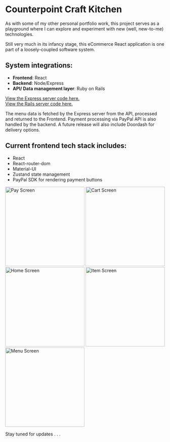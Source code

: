 # Counterpoint Craft Kitchen

As with some of my other personal portfolio work, this project serves as a playground where I can explore and experiment with new (well, new-to-me) technologies.

Still very much in its infancy stage, this eCommerce React application is one part of a loosely-coupled software system.

## System integrations:
  * **Frontend**: React
  * **Backend**: Node/Express
  * **API/ Data management layer**: Ruby on Rails

  [View the Express server code here.](https://github.com/sds-smith/ecomm_server)  
  [View the Rails server code here.](https://github.com/sds-smith/restaurant_menu_cms)

The menu data is fetched by the Express server from the API, processed and returned to the Frontend. Payment processing via PayPal API is also handled by the backend. A future release will also include Doordash for delivery options.

## Current frontend tech stack includes:
  * React
  * React-router-dom
  * Material-UI
  * Zustand state management
  * PayPal SDK for rendering payment buttons

<p align="space-evenly">
  <img src="https://github.com/sds-smith/restaurant_menu/blob/main/public/screenshots/55663C0C-9B58-4D15-B9BD-3DBB159C0C96_1_201_a.jpeg" width="250" title="Pay Screen">
  <img src="https://github.com/sds-smith/restaurant_menu/blob/main/public/screenshots/7CF445AB-1FEB-4C87-BA3F-6AD0F5465849_1_201_a.jpeg" width="250" title="Cart Screen">
  <img src="https://github.com/sds-smith/restaurant_menu/blob/main/public/screenshots/CB39427C-BB68-4E20-9A01-30367FA13128_1_105_c.jpeg" width="250" title="Home Screen">
  <img src="https://github.com/sds-smith/restaurant_menu/blob/main/public/screenshots/D88C0D50-288A-41CA-842B-F7134B6CFF47_1_201_a.jpeg" width="250" title="Item Screen">
  <img src="https://github.com/sds-smith/restaurant_menu/blob/main/public/screenshots/F533C407-AB63-4677-B3B4-5024B9A6224B_1_201_a.jpeg" width="250" title="Menu Screen">
</p>


Stay tuned for updates . . .